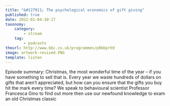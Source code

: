 ```yaml
---
title: "&#127911; The psychological economics of gift giving"
published: true
date: 2022-01-04-10-17
taxonomy:
    category:
        - stream
    tag:
        - podcasts
theurl: http://www.bbc.co.uk/programmes/p0bbprh9
image: artwork-resized.PNG
template: listen
---
```


Episode summary: Christmas, the most wonderful time of the year &ndash; if you have something to sell that is. Every year we waste hundreds of dollars on gifts that aren&rsquo;t appreciated, but how can you ensure that the gifts you buy hit the mark every time? We speak to behavioural scientist Professor Francesca Gino to find out more then use our newfound knowledge to exam an old Christmas classic
